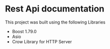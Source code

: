 # Rest Api documentation

This project was built using the following Libraries

- Boost 1.79.0
- Asio
- Crow Library for HTTP Server
